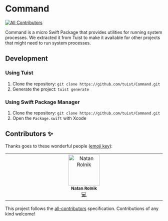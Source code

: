 # Command
<!-- ALL-CONTRIBUTORS-BADGE:START - Do not remove or modify this section -->
[![All Contributors](https://img.shields.io/badge/all_contributors-1-orange.svg?style=flat-square)](#contributors-)
<!-- ALL-CONTRIBUTORS-BADGE:END -->

Command is a micro Swift Package that provides utilities for running system processes. We extracted it from Tuist to make it available for other projects that might need to run system processes.

## Development

### Using Tuist

1. Clone the repository: `git clone https://github.com/tuist/Command.git`
2. Generate the project: `tuist generate`


### Using Swift Package Manager

1. Clone the repository: `git clone https://github.com/tuist/Command.git`
2. Open the `Package.swift` with Xcode

## Contributors ✨

Thanks goes to these wonderful people ([emoji key](https://allcontributors.org/docs/en/emoji-key)):

<!-- ALL-CONTRIBUTORS-LIST:START - Do not remove or modify this section -->
<!-- prettier-ignore-start -->
<!-- markdownlint-disable -->
<table>
  <tbody>
    <tr>
      <td align="center" valign="top" width="14.28%"><a href="http://natanrolnik.me"><img src="https://avatars.githubusercontent.com/u/1164565?v=4?s=100" width="100px;" alt="Natan Rolnik"/><br /><sub><b>Natan Rolnik</b></sub></a><br /><a href="https://github.com/tuist/Command/commits?author=natanrolnik" title="Code">💻</a></td>
    </tr>
  </tbody>
</table>

<!-- markdownlint-restore -->
<!-- prettier-ignore-end -->

<!-- ALL-CONTRIBUTORS-LIST:END -->

This project follows the [all-contributors](https://github.com/all-contributors/all-contributors) specification. Contributions of any kind welcome!